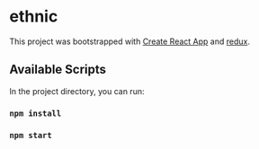 # ethnic

This project was bootstrapped with [Create React App](https://github.com/facebook/create-react-app) and [redux](https://redux.js.org/).

## Available Scripts

In the project directory, you can run:

### `npm install`

### `npm start`

